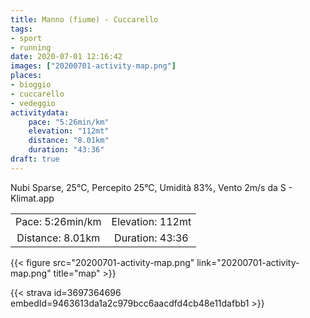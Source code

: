 ```yaml
---
title: Manno (fiume) - Cuccarello 
tags:
- sport
- running
date: 2020-07-01 12:16:42
images: ["20200701-activity-map.png"]
places:
- bioggio
- cuccarello
- vedeggio
activitydata:
    pace: "5:26min/km"
    elevation: "112mt"
    distance: "8.01km"
    duration: "43:36"
draft: true
---
```


Nubi Sparse, 25°C, Percepito 25°C, Umidità 83%, Vento 2m/s da S - Klimat.app

| | |
| :-: | :-: |
| Pace: 5:26min/km | Elevation: 112mt |
| Distance: 8.01km | Duration: 43:36 |



{{< figure src="20200701-activity-map.png" link="20200701-activity-map.png" title="map" >}}


{{< strava id=3697364696 embedId=9463613da1a2c979bcc6aacdfd4cb48e11dafbb1 >}}
